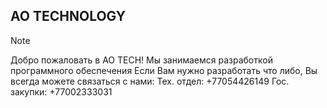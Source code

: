 ## AO TECHNOLOGY

> [!NOTE]
> Добро пожаловать в AO TECH!
> Мы занимаемся разработкой программного обеспечения
> Если Вам нужно разработать что либо, Вы всегда можете связаться с нами:
> Тех. отдел: +77054426149
> Гос. закупки: +77002333031

<!--

**Here are some ideas to get you started:**

🙋‍♀️ A short introduction - what is your organization all about?
🌈 Contribution guidelines - how can the community get involved?
👩‍💻 Useful resources - where can the community find your docs? Is there anything else the community should know?
🍿 Fun facts - what does your team eat for breakfast?
🧙 Remember, you can do mighty things with the power of [Markdown](https://docs.github.com/github/writing-on-github/getting-started-with-writing-and-formatting-on-github/basic-writing-and-formatting-syntax)
-->
